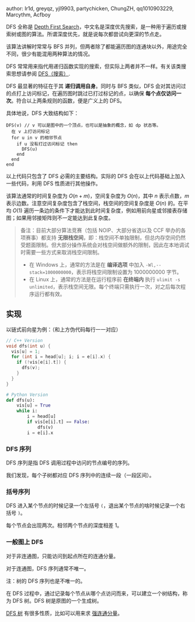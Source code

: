 author: Ir1d, greyqz, yjl9903, partychicken, ChungZH, qq1010903229, Marcythm, Acfboy

DFS 全称是 [Depth First Search](https://en.wikipedia.org/wiki/Depth-first_search)，中文名是深度优先搜索，是一种用于遍历或搜索树或图的算法。所谓深度优先，就是说每次都尝试向更深的节点走。

该算法讲解时常常与 BFS 并列，但两者除了都能遍历图的连通块以外，用途完全不同，很少有能混用两种算法的情况。

DFS 常常用来指代用递归函数实现的搜索，但实际上两者并不一样。有关该类搜索思想请参阅 [DFS（搜索）](../search/dfs.md).

DFS 最显著的特征在于其 **递归调用自身**。同时与 BFS 类似，DFS 会对其访问过的点打上访问标记，在遍历图时跳过已打过标记的点，以确保 **每个点仅访问一次**。符合以上两条规则的函数，便是广义上的 DFS。

具体地说，DFS 大致结构如下：

    DFS(v) // v 可以是图中的一个顶点，也可以是抽象的概念，如 dp 状态等。
      在 v 上打访问标记
      for u in v 的相邻节点
        if u 没有打过访问标记 then
          DFS(u)
        end
      end
    end

以上代码只包含了 DFS 必需的主要结构。实际的 DFS 会在以上代码基础上加入一些代码，利用 DFS 性质进行其他操作。

该算法通常的时间复杂度为 $O(n+m)$，空间复杂度为 $O(n)$，其中 $n$ 表示点数，$m$ 表示边数。注意空间复杂度包含了栈空间，栈空间的空间复杂度是 $O(n)$ 的。在平均 $O(1)$ 遍历一条边的条件下才能达到此时间复杂度，例如用前向星或邻接表存储图；如果用邻接矩阵则不一定能达到此复杂度。

> 备注：目前大部分算法竞赛（包括 NOIP、大部分省选以及 CCF 举办的各项赛事）都支持 **无限栈空间**，即：栈空间不单独限制，但总内存空间仍然受题面限制。但大部分操作系统会对栈空间做额外的限制，因此在本地调试时需要一些方式来取消栈空间限制。
>
> - 在 Windows 上，通常的方法是在 **编译选项** 中加入 `-Wl,--stack=1000000000`，表示将栈空间限制设置为 1000000000 字节。
> - 在 Linux 上，通常的方法是在运行程序前 **在终端内** 执行 `ulimit -s unlimited`，表示栈空间无限。每个终端只需执行一次，对之后每次程序运行都有效。

## 实现

以链式前向星为例：（和上方伪代码每行一一对应）

```cpp
// C++ Version
void dfs(int u) {
  vis[u] = 1;
  for (int i = head[u]; i; i = e[i].x) {
    if (!vis[e[i].t]) {
      dfs(v);
    }
  }
}
```

```python
# Python Version
def dfs(u):
    vis[u] = True
    while i:
        i = head[u]
        if vis[e[i].t] == False:
            dfs(v)
        i = e[i].x
```

### DFS 序列

DFS 序列是指 DFS 调用过程中访问的节点编号的序列。

我们发现，每个子树都对应 DFS 序列中的连续一段（一段区间）。

### 括号序列

DFS 进入某个节点的时候记录一个左括号 `(`，退出某个节点的啥时候记录一个右括号 `)`。

每个节点会出现两次。相邻两个节点的深度相差 1。

### 一般图上 DFS

对于非连通图，只能访问到起点所在的连通分量。

对于连通图，DFS 序列通常不唯一。

注：树的 DFS 序列也是不唯一的。

在 DFS 过程中，通过记录每个节点从哪个点访问而来，可以建立一个树结构，称为 DFS 树。DFS 树是原图的一个生成树。

[DFS 树](./scc.md#dfs) 有很多性质，比如可以用来求 [强连通分量](./scc.md)。

